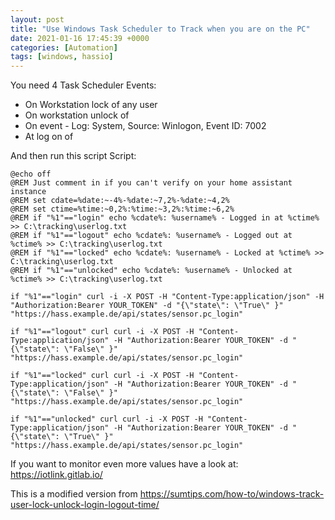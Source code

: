 ```yaml
---
layout: post
title: "Use Windows Task Scheduler to Track when you are on the PC"
date: 2021-01-16 17:45:39 +0000
categories: [Automation]
tags: [windows, hassio]
---
```


You need 4 Task Scheduler Events: 
- On Workstation lock of any user
- On workstation unlock of <User>
- On event - Log: System, Source: Winlogon, Event ID: 7002
- At log on of <User>

And then run this script Script:

```
@echo off
@REM Just comment in if you can't verify on your home assistant instance
@REM set cdate=%date:~-4%-%date:~7,2%-%date:~4,2%
@REM set ctime=%time:~0,2%:%time:~3,2%:%time:~6,2%
@REM if "%1"=="login" echo %cdate%: %username% - Logged in at %ctime% >> C:\tracking\userlog.txt
@REM if "%1"=="logout" echo %cdate%: %username% - Logged out at %ctime% >> C:\tracking\userlog.txt
@REM if "%1"=="locked" echo %cdate%: %username% - Locked at %ctime% >> C:\tracking\userlog.txt
@REM if "%1"=="unlocked" echo %cdate%: %username% - Unlocked at %ctime% >> C:\tracking\userlog.txt

if "%1"=="login" curl -i -X POST -H "Content-Type:application/json" -H "Authorization:Bearer YOUR_TOKEN" -d "{\"state\": \"True\" }" "https://hass.example.de/api/states/sensor.pc_login"

if "%1"=="logout" curl curl -i -X POST -H "Content-Type:application/json" -H "Authorization:Bearer YOUR_TOKEN" -d "{\"state\": \"False\" }" "https://hass.example.de/api/states/sensor.pc_login"

if "%1"=="locked" curl curl -i -X POST -H "Content-Type:application/json" -H "Authorization:Bearer YOUR_TOKEN" -d "{\"state\": \"False\" }" "https://hass.example.de/api/states/sensor.pc_login"

if "%1"=="unlocked" curl curl -i -X POST -H "Content-Type:application/json" -H "Authorization:Bearer YOUR_TOKEN" -d "{\"state\": \"True\" }" "https://hass.example.de/api/states/sensor.pc_login"

```


If you want to monitor even more values have a look at: https://iotlink.gitlab.io/


This is a modified version from https://sumtips.com/how-to/windows-track-user-lock-unlock-login-logout-time/
